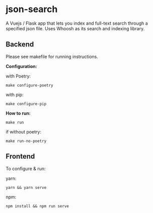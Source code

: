 # json-search
A Vuejs / Flask app that lets you index and full-text search through a specified json file. Uses Whoosh as its search and indexing library.

## Backend
Please see makefile for running instructions.

__Configuration:__

with Poetry:
```
make configure-poetry
```

with pip:
```
make configure-pip
```

__How to run:__

```
make run
```

if without poetry:
```
make run-no-poetry
```

## Frontend
To configure & run:

yarn:
```
yarn && yarn serve
```

npm:
```
npm install && npm run serve
```

